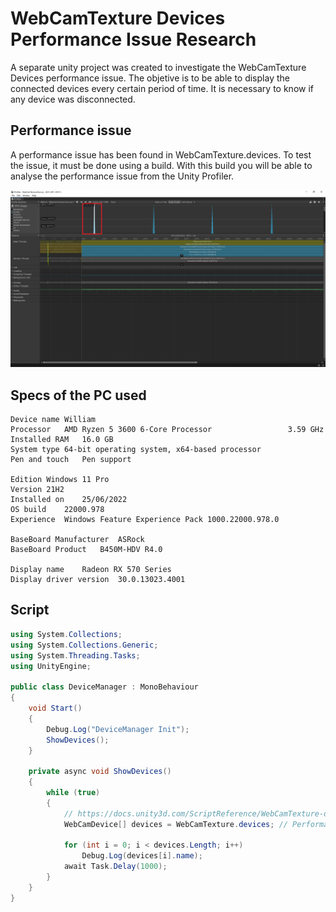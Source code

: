 # WebCamTexture Devices Performance Issue Research

A separate unity project was created to investigate the WebCamTexture Devices performance issue. The objetive is to be able to display the connected devices every certain period of time. It is necessary to know if any device was disconnected.

## Performance issue

A performance issue has been found in WebCamTexture.devices. To test the issue, it must be done using a build. With this build you will be able to analyse the performance issue from the Unity Profiler.

![WebCamTexture-devices-performance-issue](/Images/WebCamTexture.devices-performance-issue.png)

## Specs of the PC used

```
Device name	William
Processor	AMD Ryzen 5 3600 6-Core Processor                 3.59 GHz
Installed RAM	16.0 GB
System type	64-bit operating system, x64-based processor
Pen and touch	Pen support

Edition	Windows 11 Pro
Version	21H2
Installed on	25/06/2022
OS build	22000.978
Experience	Windows Feature Experience Pack 1000.22000.978.0

BaseBoard Manufacturer	ASRock
BaseBoard Product	B450M-HDV R4.0

Display name	Radeon RX 570 Series
Display driver version	30.0.13023.4001
```

## Script

```C#
using System.Collections;
using System.Collections.Generic;
using System.Threading.Tasks;
using UnityEngine;

public class DeviceManager : MonoBehaviour
{
    void Start()
    {
        Debug.Log("DeviceManager Init");
        ShowDevices();
    }

    private async void ShowDevices()
    {
        while (true)
        {
            // https://docs.unity3d.com/ScriptReference/WebCamTexture-devices.html
            WebCamDevice[] devices = WebCamTexture.devices; // Performance issue

            for (int i = 0; i < devices.Length; i++)
                Debug.Log(devices[i].name);
            await Task.Delay(1000);
        }
    }
}
```
